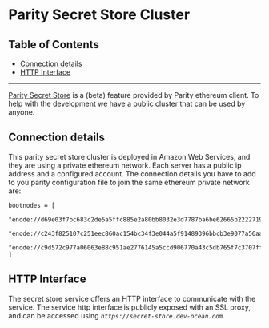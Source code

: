 # Parity Secret Store Cluster

## Table of Contents

  - [Connection details](#connection-details)
  - [HTTP Interface](#http-interface)

---

[Parity Secret Store](https://wiki.parity.io/Secret-Store-Configuration) is a (beta) feature provided by Parity ethereum client. To help with the development we have a public cluster that can be used by anyone.

## Connection details

This parity secret store cluster is deployed in Amazon Web Services, and they are using a private ethereum network. Each server has a public ip address and a configured account. The connection details you have to add to you parity configuration file to join the same ethereum private network are:
```
bootnodes = [
  "enode://d69e03f7bc683c2de5a5ffc885e2a80bb8032e3d7787ba6be62665b2222719b2305d2d3de3b3ad68484b36b427f64b2b27b6c67849b9e90221254ec8fc505366@18.210.120.241:30303",
  "enode://c243f825107c251eec860ac154bc34f3e044a5f91489396bbcb3e9077a56aa3127b6e54ccc25ebc6a2f30682052df2aa0c8691011459d03b930f5142f1d602fe@35.171.30.2:30303",
  "enode://c9d572c977a06063e88c951ae2776145a5ccd906770a43c5db765f7c3707ffbf1aeda78e96d5e3e4f50d5d92a1a5282b4050ec4924d897a3dfc468af19a17e38@54.163.9.188:30303"
]
```

## HTTP Interface

The secret store service offers an HTTP interface to communicate with the service. The service http interface is publicly exposed with an SSL proxy, and can be accessed using *`https://secret-store.dev-ocean.com`*.
